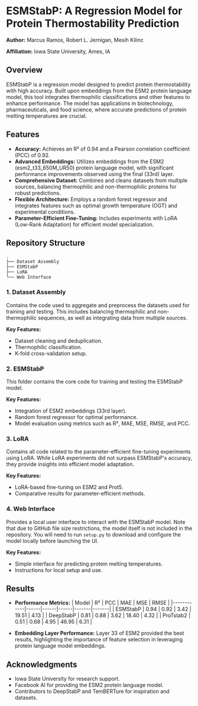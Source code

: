 # ESMStabP: A Regression Model for Protein Thermostability Prediction

**Author:** Marcus Ramos, Robert L. Jernigan, Mesih Kilinc

**Affiliation:** Iowa State University, Ames, IA  

## Overview

ESMStabP is a regression model designed to predict protein thermostability with high accuracy. Built upon embeddings from the ESM2 protein language model, this tool integrates thermophilic classifications and other features to enhance performance. The model has applications in biotechnology, pharmaceuticals, and food science, where accurate predictions of protein melting temperatures are crucial.

## Features

- **Accuracy:** Achieves an R² of 0.94 and a Pearson correlation coefficient (PCC) of 0.92.
- **Advanced Embeddings:** Utilizes embeddings from the ESM2 (esm2_t33_650M_UR50) protein language model, with significant performance improvements observed using the final (33rd) layer.
- **Comprehensive Dataset:** Combines and cleans datasets from multiple sources, balancing thermophilic and non-thermophilic proteins for robust predictions.
- **Flexible Architecture:** Employs a random forest regressor and integrates features such as optimal growth temperature (OGT) and experimental conditions.
- **Parameter-Efficient Fine-Tuning:** Includes experiments with LoRA (Low-Rank Adaptation) for efficient model specialization.

## Repository Structure

```
.
├── Dataset Assembly
├── ESMStabP
├── LoRA
└── Web Interface
```

### 1. Dataset Assembly

Contains the code used to aggregate and preprocess the datasets used for training and testing. This includes balancing thermophilic and non-thermophilic sequences, as well as integrating data from multiple sources.

**Key Features:**
- Dataset cleaning and deduplication.
- Thermophilic classification.
- K-fold cross-validation setup.

### 2. ESMStabP

This folder contains the core code for training and testing the ESMStabP model.

**Key Features:**
- Integration of ESM2 embeddings (33rd layer).
- Random forest regressor for optimal performance.
- Model evaluation using metrics such as R², MAE, MSE, RMSE, and PCC.

### 3. LoRA

Contains all code related to the parameter-efficient fine-tuning experiments using LoRA. While LoRA experiments did not surpass ESMStabP's accuracy, they provide insights into efficient model adaptation.

**Key Features:**
- LoRA-based fine-tuning on ESM2 and Prot5.
- Comparative results for parameter-efficient methods.

### 4. Web Interface

Provides a local user interface to interact with the ESMStabP model. Note that due to GitHub file size restrictions, the model itself is not included in the repository. You will need to run `setup.py` to download and configure the model locally before launching the UI.

**Key Features:**
- Simple interface for predicting protein melting temperatures.
- Instructions for local setup and use.


## Results
- **Performance Metrics:**
  | Model      | R²  | PCC  | MAE  | MSE   | RMSE  |
  |------------|------|------|------|-------|-------|
  | ESMStabP   | 0.94 | 0.92 | 3.42 | 19.51 | 4.13  |
  | DeepStabP  | 0.81 | 0.88 | 3.62 | 18.40 | 4.32  |
  | ProTstab2  | 0.51 | 0.68 | 4.95 | 46.95 | 6.31  |

- **Embedding Layer Performance:**
  Layer 33 of ESM2 provided the best results, highlighting the importance of feature selection in leveraging protein language model embeddings.

<!-- ## Citation

If you use this code in your research, please cite:

```
@article{ramos2025esmstabp,
  title={ESMStabP: A Regression Model for Protein Thermostability Prediction},
  author={Marcus Ramos},
  journal={bioRχiv},
  year={2025}
}
``` -->

## Acknowledgments

- Iowa State University for research support.
- Facebook AI for providing the ESM2 protein language model.
- Contributors to DeepStabP and TemBERTure for inspiration and datasets.
